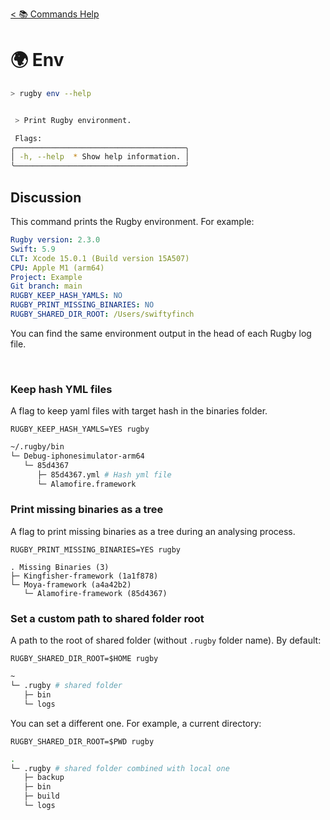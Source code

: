 [< 📚 Commands Help](README.md)

# 🌍 Env

```sh
> rugby env --help
```

```sh

 > Print Rugby environment.

 Flags:
╭──────────────────────────────────────╮
│ -h, --help  * Show help information. │
╰──────────────────────────────────────╯
```

## Discussion

This command prints the Rugby environment. For example:
```yml
Rugby version: 2.3.0
Swift: 5.9
CLT: Xcode 15.0.1 (Build version 15A507)
CPU: Apple M1 (arm64)
Project: Example
Git branch: main
RUGBY_KEEP_HASH_YAMLS: NO
RUGBY_PRINT_MISSING_BINARIES: NO
RUGBY_SHARED_DIR_ROOT: /Users/swiftyfinch
```

You can find the same environment output in the head of each Rugby log file.

<br>

### Keep hash YML files

A flag to keep yaml files with target hash in the binaries folder.
```objc
RUGBY_KEEP_HASH_YAMLS=YES rugby
```
```sh
~/.rugby/bin
└─ Debug-iphonesimulator-arm64
   └─ 85d4367
      ├─ 85d4367.yml # Hash yml file
      └─ Alamofire.framework
```

### Print missing binaries as a tree

A flag to print missing binaries as a tree during an analysing process.
```objc
RUGBY_PRINT_MISSING_BINARIES=YES rugby
```
```
. Missing Binaries (3)
├─ Kingfisher-framework (1a1f878)
└─ Moya-framework (a4a42b2)
   └─ Alamofire-framework (85d4367)
```

### Set a custom path to shared folder root

A path to the root of shared folder (without `.rugby` folder name).
By default:
```objc
RUGBY_SHARED_DIR_ROOT=$HOME rugby
```
```sh
~
└─ .rugby # shared folder
   ├─ bin
   └─ logs
```

You can set a different one. For example, a current directory:
```objc
RUGBY_SHARED_DIR_ROOT=$PWD rugby
```
```sh
.
└─ .rugby # shared folder combined with local one
   ├─ backup
   ├─ bin
   ├─ build
   └─ logs
```
